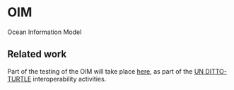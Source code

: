 # OIM
Ocean Information Model

## Related work
Part of the testing of the OIM will take place [here](https://github.com/ogcincubator/ditto-turtle/blob/main/README.md), as part of the [UN DITTO-TURTLE](https://ditto-oceandecade.org/) interoperability activities.
